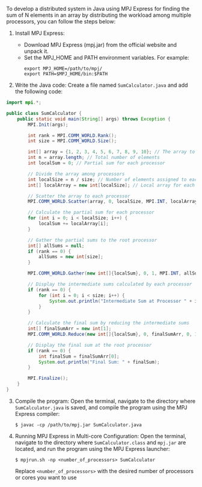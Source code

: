 To develop a distributed system in Java using MPJ Express for finding the sum of N elements in an array by distributing the workload among multiple processors, you can follow the steps below:

1. Install MPJ Express:
   - Download MPJ Express (mpj.jar) from the official website and unpack it.
   - Set the MPJ_HOME and PATH environment variables. For example:
     ```
     export MPJ_HOME=/path/to/mpj/
     export PATH=$MPJ_HOME/bin:$PATH
     ```

2. Write the Java code:
   Create a file named `SumCalculator.java` and add the following code:

```java
import mpi.*;

public class SumCalculator {
    public static void main(String[] args) throws Exception {
        MPI.Init(args);

        int rank = MPI.COMM_WORLD.Rank();
        int size = MPI.COMM_WORLD.Size();

        int[] array = {1, 2, 3, 4, 5, 6, 7, 8, 9, 10}; // The array to be summed
        int n = array.length; // Total number of elements
        int localSum = 0; // Partial sum for each processor

        // Divide the array among processors
        int localSize = n / size; // Number of elements assigned to each processor
        int[] localArray = new int[localSize]; // Local array for each processor

        // Scatter the array to each processor
        MPI.COMM_WORLD.Scatter(array, 0, localSize, MPI.INT, localArray, 0, localSize, MPI.INT, 0);

        // Calculate the partial sum for each processor
        for (int i = 0; i < localSize; i++) {
            localSum += localArray[i];
        }

        // Gather the partial sums to the root processor
        int[] allSums = null;
        if (rank == 0) {
            allSums = new int[size];
        }

        MPI.COMM_WORLD.Gather(new int[]{localSum}, 0, 1, MPI.INT, allSums, 0, 1, MPI.INT, 0);

        // Display the intermediate sums calculated by each processor
        if (rank == 0) {
            for (int i = 0; i < size; i++) {
                System.out.println("Intermediate Sum at Processor " + i + ": " + allSums[i]);
            }
        }

        // Calculate the final sum by reducing the intermediate sums
        int[] finalSumArr = new int[1];
        MPI.COMM_WORLD.Reduce(new int[]{localSum}, 0, finalSumArr, 0, 1, MPI.INT, MPI.SUM, 0);

        // Display the final sum at the root processor
        if (rank == 0) {
            int finalSum = finalSumArr[0];
            System.out.println("Final Sum: " + finalSum);
        }

        MPI.Finalize();
    }
}
```

3. Compile the program:
   Open the terminal, navigate to the directory where `SumCalculator.java` is saved, and compile the program using the MPJ Express compiler:
   ```
   $ javac -cp /path/to/mpj.jar SumCalculator.java
   ```

4. Running MPJ Express in Multi-core Configuration:
   Open the terminal, navigate to the directory where `SumCalculator.class` and `mpj.jar` are located, and run the program using the MPJ Express launcher:
   ```
   $ mpjrun.sh -np <number_of_processors> SumCalculator
   ```
   Replace `<number_of_processors>` with the desired number of processors or cores you want to use